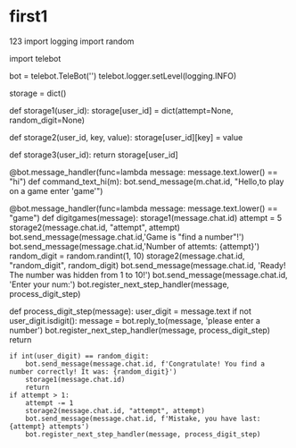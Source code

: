 # first1
123
import logging
import random

import telebot

bot = telebot.TeleBot('')
telebot.logger.setLevel(logging.INFO)

storage = dict()


def storage1(user_id):
    storage[user_id] = dict(attempt=None, random_digit=None)


def storage2(user_id, key, value):
    storage[user_id][key] = value


def storage3(user_id):
    return storage[user_id]


@bot.message_handler(func=lambda message: message.text.lower() == "hi")
def command_text_hi(m):
    bot.send_message(m.chat.id, "Hello,to play on a game enter 'game'")


@bot.message_handler(func=lambda message: message.text.lower() == "game")
def digitgames(message):
    storage1(message.chat.id)
    attempt = 5
    storage2(message.chat.id, "attempt", attempt)
    bot.send_message(message.chat.id,'Game is "find a number"!')
    bot.send_message(message.chat.id,'Number of attemts: {attempt}')
    random_digit = random.randint(1, 10)
    storage2(message.chat.id, "random_digit", random_digit)
    bot.send_message(message.chat.id, 'Ready! The number was hidden from 1 to 10!')
    bot.send_message(message.chat.id, 'Enter your num:')
    bot.register_next_step_handler(message, process_digit_step)


def process_digit_step(message):
    user_digit = message.text
    if not user_digit.isdigit():
        message = bot.reply_to(message, 'please enter a number')
        bot.register_next_step_handler(message, process_digit_step)
        return

    if int(user_digit) == random_digit:
        bot.send_message(message.chat.id, f'Congratulate! You find a number correctly! It was: {random_digit}')
        storage1(message.chat.id)
        return
    if attempt > 1:
        attempt -= 1
        storage2(message.chat.id, "attempt", attempt)
        bot.send_message(message.chat.id, f'Mistake, you have last: {attempt} attempts')
        bot.register_next_step_handler(message, process_digit_step)

